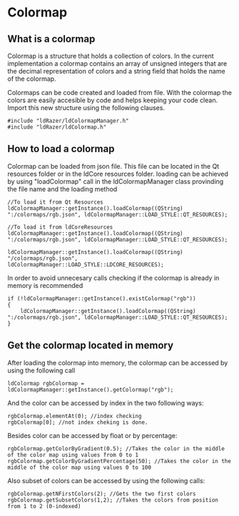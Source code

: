 # Colormap 

## What is a colormap

Colormap is a structure that holds a collection of colors. In the current implementation a colormap contains an array of unsigned integers that are the decimal representation of colors and a string field that holds the name of the colormap. 

Colormaps can be  code created and loaded from file. With the colormap the colors are easily accesible by code and helps keeping your code clean. Import this new structure using the following clauses.

~~~
#include "ldRazer/ldColormapManager.h"
#include "ldRazer/ldColormap.h"
~~~

## How to load a colormap 

Colormap can be loaded from json file. This file can be located in the Qt resources folder or in the ldCore resources folder. loading can be achieved by using "loadColormap" call in the ldColormapManager class provinding the file name and the loading method
~~~
//To load it from Qt Resources
ldColormapManager::getInstance().loadColormap((QString) ":/colormaps/rgb.json", ldColormapManager::LOAD_STYLE::QT_RESOURCES);

//To load it from ldCoreResources
ldColormapManager::getInstance().loadColormap((QString) ":/colormaps/rgb.json", ldColormapManager::LOAD_STYLE::QT_RESOURCES);

ldColormapManager::getInstance().loadColormap((QString) "/colormaps/rgb.json", ldColormapManager::LOAD_STYLE::LDCORE_RESOURCES);
~~~

In order to avoid unnecesary calls checking if the colormap is already in memory is recommended

~~~
if (!ldColormapManager::getInstance().existColormap("rgb"))
{
	ldColormapManager::getInstance().loadColormap((QString) ":/colormaps/rgb.json", ldColormapManager::LOAD_STYLE::QT_RESOURCES);
}
~~~

## Get the colormap located in memory

After loading the colormap into memory, the colormap can be accessed by using the following call
~~~~ 
ldColormap rgbColormap = ldColormapManager::getInstance().getColormap("rgb");
~~~~ 

And the color can be accessed by index in the two following ways:

~~~
rgbColormap.elementAt(0); //index checking
rgbColormap[0]; //not index cheking is done.
~~~

Besides color can be accessed by float or by percentage:

~~~
rgbColormap.getColorByGradient(0.5); //Takes the color in the middle of the color map using values from 0 to 1
rgbColormap.getColorByGradientPercentage(50); //Takes the color in the middle of the color map using values 0 to 100
~~~

Also subset of colors can be accessed by using the following calls:

~~~
rgbColormap.getNFirstColors(2); //Gets the two first colors
rgbColormap.getSubsetColors(1,2); //Takes the colors from position from 1 to 2 (0-indexed)
~~~
